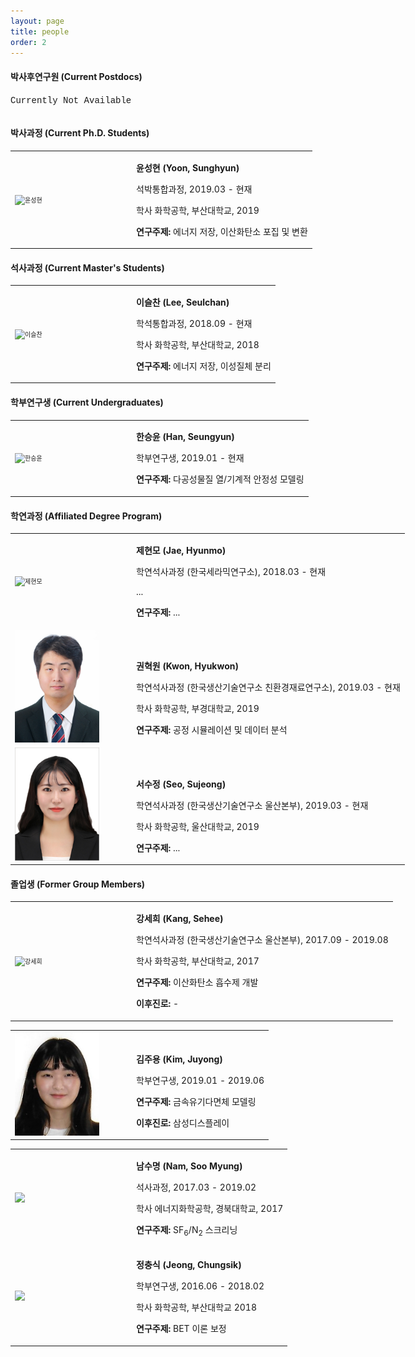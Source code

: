 ```yaml
---
layout: page
title: people
order: 2
---
```

<style type="text/css">
img.resize {
  max-width:75%;
  align:left;
}
</style>

<h4>박사후연구원 (Current Postdocs)</h4>
<table>
  <col>
  <col>
  <colgroup span="2"></colgroup>
  <thead>
  </thead>
  <font face="courier new">Currently Not Available</font>
</table>

<h4>박사과정 (Current Ph.D. Students)</h4>

<table frame="void" border="0" style="width: 1200px;"><tbody><tr><td style="width: 180px;">
<img class="resize" src="/images/sunghyun.jpg" alt="윤성현" title="윤성현" style="font-size: 10px;" />
</td>
<td align="left" valign="bottom">
<p><b>윤성현 (Yoon, Sunghyun)</b></p>
<p>석박통합과정, 2019.03 - 현재 </p>
<p>학사 화학공학, 부산대학교, 2019 </p>
<p><strong>연구주제: </strong>에너지 저장, 이산화탄소 포집 및 변환</p>
</td>
</tr></tbody></table>

<h4>석사과정 (Current Master's Students)</h4>
<table frame="void" border="0" style="width: 1200px;"><tbody><tr><td style="width: 180px;">
<img class="resize" src="/images/leeseulchan.jpg" alt="이슬찬" title="이슬찬" style="font-size: 10px;" />
</td>
<td align="left" valign="bottom">
<p><b>이슬찬 (Lee, Seulchan)</b></p>
<p>학석통합과정, 2018.09 - 현재 </p>
<p>학사 화학공학, 부산대학교, 2018 </p>
<p><strong>연구주제: </strong>에너지 저장, 이성질체 분리</p>
</td>
</tr></tbody></table>
<h4>학부연구생 (Current Undergraduates) </h4>
<table frame="void" border="0" style="width: 1200px;"><tbody><tr><td style="width: 180px;">
<img class="resize" src="/images/seungyun.jpg" alt="한승윤" title="한승윤" style="font-size: 10px;" />
</td>
<td align="left" valign="bottom">
<p><b>한승윤 (Han, Seungyun)</b></p>
<p>학부연구생, 2019.01 - 현재 </p>
<p><strong>연구주제:</strong> 다공성물질 열/기계적 안정성 모델링 </p>
</td>
</tr></tbody></table>

<h4>학연과정 (Affiliated Degree Program)</h4>
<table frame="void" border="0" style="width: 1200px;"><tbody>

<tr><td style="width: 180px;">
<img class="resize" src="/images/profile_pic.png" alt="제현모" title="제현모" style="font-size: 10px;" />
</td>
<td align="left" valign="bottom">
<p><b>제현모 (Jae, Hyunmo)</b></p>
<p>학연석사과정 (한국세라믹연구소), 2018.03 - 현재 </p>
<p>... </p>
<p><strong>연구주제: </strong>...</p>

<tr><td style="width: 180px;">
<img class="resize" src="/images/khw.jpg" alt="권혁원" title="권혁원" style="font-size: 10px;" />
</td>
<td align="left" valign="bottom">
<p><b>권혁원 (Kwon, Hyukwon)</b></p>
<p>학연석사과정 (한국생산기술연구소 친환경재료연구소), 2019.03 - 현재 </p>
<p>학사 화학공학, 부경대학교, 2019 </p>
<p><strong>연구주제: </strong>공정 시뮬레이션 및 데이터 분석</p>
</td></tr>

<tr><td style="width: 180px;">
<img class="resize" src="/images/ssj.jpg" alt="서수정" title="권혁원" style="font-size: 10px;" />
</td>
<td align="left" valign="bottom">
<p><b>서수정 (Seo, Sujeong)</b></p>
<p>학연석사과정 (한국생산기술연구소 울산본부), 2019.03 - 현재 </p>
<p>학사 화학공학, 울산대학교, 2019 </p>
<p><strong>연구주제: </strong>...</p>
</td></tr>
</td></tr></tbody></table>

<table frame="void" border="0" style="width: 1200px;"><tbody>
<h4>졸업생 (Former Group Members) </h4>

<tr><td style="width: 180px;">
<img class="resize" src="/images/kangsehee.png" alt="강세희" title="강세희" style="font-size: 10px;" />
</td>
<td align="left" valign="bottom">
<p><b>강세희 (Kang, Sehee)</b></p>
<p>학연석사과정 (한국생산기술연구소 울산본부), 2017.09 - 2019.08 </p>
<p>학사 화학공학, 부산대학교, 2017 </p>
<p><strong>연구주제: </strong>이산화탄소 흡수제 개발</p>
<p><strong>이후진로: </strong> - </p>
</td></tr>

<table frame="void" border="0" style="width: 1200px;"><tbody><tr><td style="width: 180px;">
<img class="resize" src="/images/juyongkim.jpg" alt="김주용" title="김주용" style="font-size: 10px;" />
</td>
<td align="left" valign="bottom">
<p><b>김주용 (Kim, Juyong)</b></p>
<p>학부연구생, 2019.01 - 2019.06</p>
<p><strong>연구주제:</strong> 금속유기다면체 모델링 </p>
<p><strong>이후진로:</strong> 삼성디스플레이 </p>
</td>
</tr></tbody></table>

<table frame="void" border="0" style="width: 1200px;"><tbody><tr><td style="width: 180px;">
<img class="resize" src="/images/profile_pic.png" style="font-size: 10px;" />
</td>
<td align="left" valign="bottom">
<p><b>남수명 (Nam, Soo Myung)</b></p>
<p>석사과정, 2017.03 - 2019.02 </p>
<p>학사 에너지화학공학, 경북대학교, 2017 </p>
<p><strong>연구주제: </strong>SF<sub>6</sub>/N<sub>2</sub> 스크리닝</p>
</td></tr>
<tr><td style="width: 180px;">
<img class="resize" src="/images/profile_pic.png" style="font-size: 10px;" />
</td>
<td align="left" valign="bottom">
<p><b>정충식 (Jeong, Chungsik)</b></p>
<p>학부연구생, 2016.06 - 2018.02 </p>
<p>학사 화학공학, 부산대학교 2018 </p>
<p><strong>연구주제: </strong>BET 이론 보정</p>
</td></tr></tbody></table>
